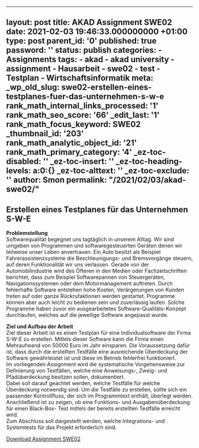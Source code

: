 --- 
layout: post 
title: AKAD Assignment SWE02 
date: 2021-02-03 19:46:33.000000000 +01:00 
type: post 
parent_id: '0' 
published: true 
password: '' 
status: publish 
categories: 
    - Assignments 
tags: 
    - akad 
    - akad university 
    - assignment 
    - Hausarbeit 
    - swe02 
    - test 
    - Testplan 
    - Wirtschaftsinformatik 
meta: 
    _wp_old_slug: swe02-erstellen-eines-testplanes-fuer-das-unternehmen-s-w-e 
    rank_math_internal_links_processed: '1' 
    rank_math_seo_score: '66' 
    _edit_last: '1' 
    rank_math_focus_keyword: SWE02 
    _thumbnail_id: '203' 
    rank_math_analytic_object_id: '21' 
    rank_math_primary_category: '4' 
    _ez-toc-disabled: '' 
    _ez-toc-insert: '' 
    _ez-toc-heading-levels: a:0:{} 
    _ez-toc-alttext: '' 
    _ez-toc-exclude: '' 
author: Smon
permalink: "/2021/02/03/akad-swe02/"
 ---

**Erstellen eines Testplanes für das Unternehmen S-W-E**
--------------------------------------------------------

**Problemstellung**  
Softwarequalität begegnet uns tagtäglich in unserem Alltag. Wir sind umgeben von Programmen und softwaregesteuerten Geräten denen wir teilweise unser Leben anvertrauen. Ein Auto besitzt als Beispiel Fahrerassistenzsysteme die Beschleunigungs- und Bremsvorgänge steuern, auf deren Funktionalität wir uns verlassen. Gerade von der Automobilindustrie wird des Öfteren in den Medien oder Fachzeitschriften berichtet, dass zum Beispiel Softwarepannen von Steuergeräten, Navigationssystemen oder dem Motormanagement auftreten. Durch fehlerhafte Software entstehen hohe Kosten, Verärgerungen von Kunden treten auf oder ganze Rückrufaktionen werden gestartet. Programme können aber auch leicht zu bedienen sein und zuverlässig laufen. Solche Programme haben zuvor ein ausgearbeitetes Software-Qualitäts-Konzept durchlaufen, welches auf die jeweilige Software angepasst wurde.

**Ziel und Aufbau der Arbeit**  
Ziel dieser Arbeit ist es einen Testplan für eine Individualsoftware der Firma S-W-E zu erstellen. Mittels dieser Software kann die Firma einen Mehraufwand von 50000 Euro im Jahr einsparen. Die Voraussetzung dafür ist, dass durch die erstellten Testfälle eine ausreichende Überdeckung der Software gewährleistet ist und diese im Betrieb fehlerfrei funktioniert.  
Im vorliegenden Assignment wird die systematische Vorgehensweise zur Definierung von Testfällen, welche eine Anweisungs-, Zweig- und Pfadüberdeckung besitzen sollen, dokumentiert.  
Dabei soll darauf geachtet werden, welche Testfälle für welche Überdeckung notwendig sind. Um die Testfälle zu erstellen, sollte sich ein passender Kontrollfluss, der sich im Programmtext enthält, überlegt werden.  
Anschließend ist zu zeigen, ob eine Funktions- und Ausgabenüberdeckung für einen Black-Box- Test mittels der bereits erstellten Testfälle erreicht wird.  
Zum Abschluss soll dargestellt werden, welche Integrations- und Systemtests für das Projekt erforderlich sind.

[Download Assignment SWE02 ](https://elesie.de/wp-content/uploads/2021/02/Assignment_SWE02_Testplan_SEisele.pdf)